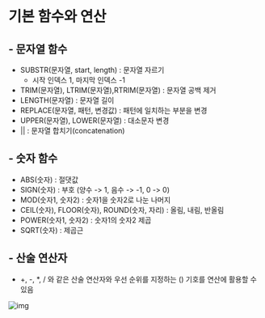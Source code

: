 # 기본 함수와 연산 

## - 문자열 함수

- SUBSTR(문자열, start, length) : 문자열 자르기
  - 시작 인덱스 1, 마지막 인덱스 -1
- TRIM(문자열), LTRIM(문자열),RTRIM(문자열) : 문자열 공백 제거
- LENGTH(문자열) : 문자열 길이
- REPLACE(문자열, 패턴, 변경값) : 패턴에 일치하는 부분을 변경
- UPPER(문자열), LOWER(문자열) : 대소문자 변경
- || : 문자열 합치기(concatenation)



## - 숫자 함수

- ABS(숫자) : 절댓값
- SIGN(숫자) : 부호 (양수 -> 1, 음수 -> -1, 0 -> 0)
- MOD(숫자1, 숫자2) : 숫자1을 숫자2로 나눈 나머지
- CEIL(숫자), FLOOR(숫자), ROUND(숫자, 자리) : 올림, 내림, 반올림
- POWER(숫자1, 숫자2) : 숫자1의 숫자2 제곱
- SQRT(숫자) : 제곱근



## - 산술 연산자

- +, -, *, / 와 같은 산술 연산자와 우선 순위를 지정하는 () 기호를 연산에 활용할 수 있음

![img](https://blog.kakaocdn.net/dn/cIZVyj/btr7gj01NG7/hpjWX5iFmgA1rscn6bkNwK/img.png)